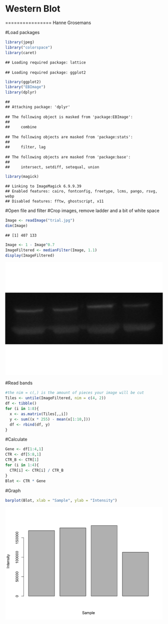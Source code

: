# Western Blot
================
Hanne Grosemans

\#Load packages

``` r
library(jpeg)
library("colorspace")
library(caret)
```

    ## Loading required package: lattice

    ## Loading required package: ggplot2

``` r
library(ggplot2)
library("EBImage")
library(dplyr)
```

    ## 
    ## Attaching package: 'dplyr'

    ## The following object is masked from 'package:EBImage':
    ## 
    ##     combine

    ## The following objects are masked from 'package:stats':
    ## 
    ##     filter, lag

    ## The following objects are masked from 'package:base':
    ## 
    ##     intersect, setdiff, setequal, union

``` r
library(magick)
```

    ## Linking to ImageMagick 6.9.9.39
    ## Enabled features: cairo, fontconfig, freetype, lcms, pango, rsvg, webp
    ## Disabled features: fftw, ghostscript, x11

\#Open file and filter \#Crop images, remove ladder and a bit of white
space

``` r
Image <- readImage("trial.jpg")
dim(Image)
```

    ## [1] 407 133

``` r
Image <- 1 - Image^0.7
ImageFiltered <- medianFilter(Image, 1.1)
display(ImageFiltered)
```

![](WesternBlot_files/figure-gfm/unnamed-chunk-2-1.png)<!-- -->

\#Read bands

``` r
#the nim = c(,) is the amount of pieces your image will be cut
Tiles <- untile(ImageFiltered, nim = c(4, 2))
df <- tibble()
for (i in 1:8){
  x <- as.matrix(Tiles[,,i])
  y <- sum((x * 255) - mean(x[1:10,]))
  df <- rbind(df, y)
}
```

\#Calculate

``` r
Gene <- df[1:4,1]
CTR <- df[5:8,1]
CTR_B <- CTR[1]
for (i in 1:4){
  CTR[i] <- CTR[i] / CTR_B
}
Blot <- CTR * Gene
```

\#Graph

``` r
barplot(Blot, xlab = "Sample", ylab = "Intensity")
```

![](WesternBlot_files/figure-gfm/unnamed-chunk-5-1.png)<!-- -->
